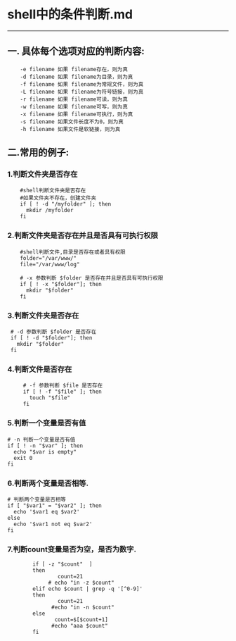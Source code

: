 # shell中的条件判断.md
---  
## 一. 具体每个选项对应的判断内容:
```  
    -e filename 如果 filename存在，则为真 
    -d filename 如果 filename为目录，则为真 
    -f filename 如果 filename为常规文件，则为真 
    -L filename 如果 filename为符号链接，则为真 
    -r filename 如果 filename可读，则为真 
    -w filename 如果 filename可写，则为真 
    -x filename 如果 filename可执行，则为真 
    -s filename 如果文件长度不为0，则为真 
    -h filename 如果文件是软链接，则为真
```  
## 二.常用的例子:
### 1.判断文件夹是否存在
```  
    #shell判断文件夹是否存在
    #如果文件夹不存在，创建文件夹
    if [ ! -d "/myfolder" ]; then
      mkdir /myfolder
    fi 
```  
### 2.判断文件夹是否存在并且是否具有可执行权限
```  
    #shell判断文件,目录是否存在或者具有权限
    folder="/var/www/"
    file="/var/www/log"

    # -x 参数判断 $folder 是否存在并且是否具有可执行权限
    if [ ! -x "$folder"]; then
      mkdir "$folder"
    fi
```  
### 3.判断文件夹是否存在
```  
 # -d 参数判断 $folder 是否存在
 if [ ! -d "$folder"]; then
   mkdir "$folder"
 fi
```   
### 4.判断文件是否存在
```  
     # -f 参数判断 $file 是否存在
     if [ ! -f "$file" ]; then
       touch "$file"
     fi
```   
### 5.判断一个变量是否有值
```  
# -n 判断一个变量是否有值
if [ ! -n "$var" ]; then
  echo "$var is empty"
  exit 0
fi
```  
### 6.判断两个变量是否相等.
```  
# 判断两个变量是否相等
if [ "$var1" = "$var2" ]; then
  echo '$var1 eq $var2'
else
  echo '$var1 not eq $var2'
fi
```  
### 7.判断count变量是否为空，是否为数字.
```  
        if [ -z "$count"  ]
        then
                count=21
             # echo "in -z $count"
        elif echo $count | grep -q '[^0-9]'
        then
                count=21
              #echo "in -n $count"
        else
               count=$[$count+1]
              #echo "aaa $count"
        fi
```  
